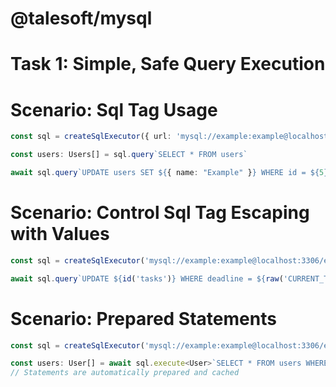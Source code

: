 @talesoft/mysql
===============

# Task 1: Simple, Safe Query Execution

# Scenario: Sql Tag Usage

```ts
const sql = createSqlExecutor({ url: 'mysql://example:example@localhost:3306/example' })

const users: Users[] = sql.query`SELECT * FROM users`

await sql.query`UPDATE users SET ${{ name: "Example" }} WHERE id = ${5}`
```

# Scenario: Control Sql Tag Escaping with Values

```ts
const sql = createSqlExecutor('mysql://example:example@localhost:3306/example')

await sql.query`UPDATE ${id('tasks')} WHERE deadline = ${raw('CURRENT_TIMESTAMP')}`
```

# Scenario: Prepared Statements

```ts
const sql = createSqlExecutor('mysql://example:example@localhost:3306/example')

const users: User[] = await sql.execute<User>`SELECT * FROM users WHERE name LIKE ${"%example%"}`
// Statements are automatically prepared and cached
```
